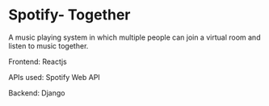 # Spotify- Together
A music playing system in which multiple people can join a virtual room and listen to music together.

Frontend: Reactjs

APIs used: Spotify Web API

Backend: Django

